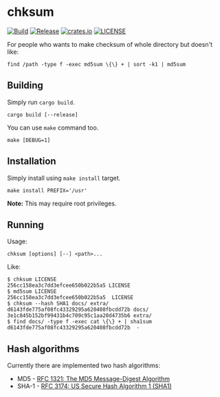 # chksum

[![Build](https://img.shields.io/github/workflow/status/ventaquil/chksum/Rust?style=flat-square "Build")](https://github.com/ventaquil/chksum/actions?query=workflow%3ARust)
[![Release](https://img.shields.io/github/v/release/ventaquil/chksum?include_prereleases&sort=semver&style=flat-square "Release")](https://github.com/ventaquil/chksum/releases)
[![crates.io](https://img.shields.io/crates/v/chksum?style=flat-square "crates.io")](https://crates.io/crates/chksum)
[![LICENSE](https://img.shields.io/github/license/ventaquil/chksum?style=flat-square "LICENSE")](https://github.com/ventaquil/chksum/blob/master/LICENSE)

For people who wants to make checksum of whole directory but doesn't like:

    find /path -type f -exec md5sum \{\} + | sort -k1 | md5sum

## Building

Simply run `cargo build`.

    cargo build [--release]

You can use `make` command too.

    make [DEBUG=1]

## Installation

Simply install using `make install` target.

    make install PREFIX='/usr'

**Note:** This may require root privileges.

## Running

Usage:

    chksum [options] [--] <path>...

Like:

    $ chksum LICENSE
    256cc158ea3c7dd3efcee650b022b5a5 LICENSE
    $ md5sum LICENSE
    256cc158ea3c7dd3efcee650b022b5a5  LICENSE
    $ chksum --hash SHA1 docs/ extra/
    d6143fde775af08fc43329295a620408fbcdd72b docs/
    3e1c845b152bf99431b4c709c95c1aa20d4735b6 extra/
    $ find docs/ -type f -exec cat \{\} + | sha1sum
    d6143fde775af08fc43329295a620408fbcdd72b  -

## Hash algorithms

Currently there are implemented two hash algorithms:
 * MD5 - [RFC 1321: The MD5 Message-Digest Algorithm](https://tools.ietf.org/html/rfc1321)
 * SHA-1 - [RFC 3174: US Secure Hash Algorithm 1 (SHA1)](https://tools.ietf.org/html/rfc3174)
